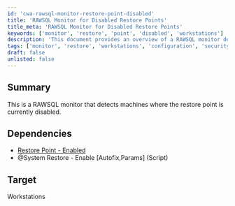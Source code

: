 ```yaml
---
id: 'cwa-rawsql-monitor-restore-point-disabled'
title: 'RAWSQL Monitor for Disabled Restore Points'
title_meta: 'RAWSQL Monitor for Disabled Restore Points'
keywords: ['monitor', 'restore', 'point', 'disabled', 'workstations']
description: 'This document provides an overview of a RAWSQL monitor designed to detect machines where the restore point is currently disabled. It includes necessary dependencies and target specifications for effective monitoring.'
tags: ['monitor', 'restore', 'workstations', 'configuration', 'security']
draft: false
unlisted: false
---
```

## Summary

This is a RAWSQL monitor that detects machines where the restore point is currently disabled.

## Dependencies

- [Restore Point - Enabled](https://proval.itglue.com/DOC-5078775-7970528)  
- @System Restore - Enable [Autofix,Params] (Script)

## Target

Workstations



